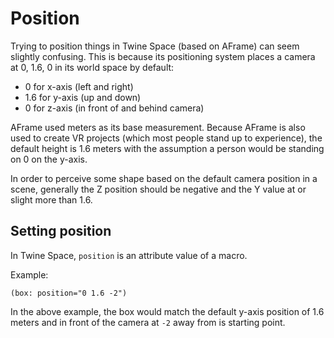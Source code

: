 # Position

Trying to position things in Twine Space (based on AFrame) can seem slightly confusing. This is because its positioning system places a camera at 0, 1.6, 0 in its world space by default:

* 0 for x-axis (left and right)
* 1.6 for y-axis (up and down)
* 0 for z-axis (in front of and behind camera)

AFrame used meters as its base measurement. Because AFrame is also used to create VR projects (which most people stand up to experience), the default height is 1.6 meters with the assumption a person would be standing on 0 on the y-axis.

In order to perceive some shape based on the default camera position in a scene, generally the Z position should be negative and the Y value at or slight more than 1.6.

## Setting position

In Twine Space, `position` is an attribute value of a macro.

Example:

```twee
(box: position="0 1.6 -2")
```

In the above example, the box would match the default y-axis position of 1.6 meters and in front of the camera at `-2` away from is starting point.
